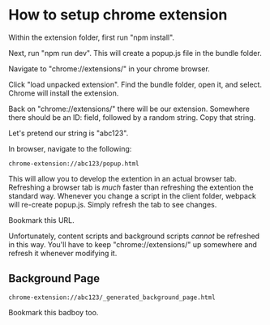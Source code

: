 # How to setup chrome extension

Within the extension folder, first run "npm install".

Next, run "npm run dev". This will create a popup.js file in the bundle folder. 

Navigate to "chrome://extensions/" in your chrome browser.

Click "load unpacked extension". Find the bundle folder, open it, and select. Chrome will install the extension. 

Back on "chrome://extensions/" there will be our extension. Somewhere there should be an ID: field, followed by a random string. Copy that string.

Let's pretend our string is "abc123".

In browser, navigate to the following:

```chrome-extension://abc123/popup.html```

This will allow you to develop the extention in an actual browser tab. Refreshing a browser tab is *much* faster than refreshing the extention the standard way. Whenever you change a script in the client folder, webpack will re-create popup.js. Simply refresh the tab to see changes.

Bookmark this URL. 

Unfortunately, content scripts and background scripts *cannot* be refreshed in this way. You'll have to keep "chrome://extensions/" up somewhere and refresh it whenever modifying it. 


## Background Page

```chrome-extension://abc123/_generated_background_page.html```

Bookmark this badboy too. 
